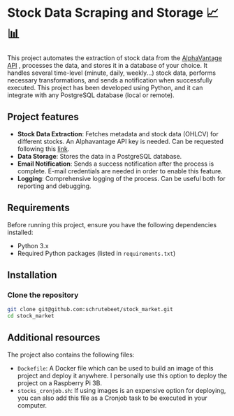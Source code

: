 # Stock Data Scraping and Storage :chart_with_upwards_trend::bar_chart:

This project automates the extraction of stock data from the [AlphaVantage API](https://www.alphavantage.co/) , processes the data, and stores it in a database of your choice. It handles several time-level (minute, daily, weekly...) stock data, performs necessary transformations, and sends a notification when successfully executed. This project has been developed using Python, and it can integrate with any PostgreSQL database (local or remote).

## Project features

- **Stock Data Extraction**: Fetches metadata and stock data (OHLCV) for different stocks. An Alphavantage API key is needed. Can be requested following this [link](https://www.alphavantage.co/support/#support).
- **Data Storage**: Stores the data in a PostgreSQL database.
- **Email Notification**: Sends a success notification after the process is complete. E-mail credentials are needed in order to enable this feature.
- **Logging**: Comprehensive logging of the process. Can be useful both for reporting and debugging.

## Requirements

Before running this project, ensure you have the following dependencies installed:

- Python 3.x
- Required Python packages (listed in `requirements.txt`)

## Installation

### Clone the repository

```bash
git clone git@github.com:schrutebeet/stock_market.git
cd stock_market
```

## Additional resources
The project also contains the following files:

- `Dockefile`: A Docker file which can be used to build an image of this project and deploy it anywhere. I personally use this option to deploy the project on a Raspberry Pi 3B.
- `stocks_cronjob.sh`: If using images is an expensive option for deploying, you can also add this file as a Cronjob task to be executed in your computer.
